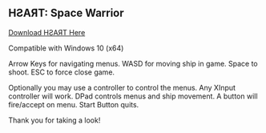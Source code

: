 ## HƧAЯT: Space Warrior
<a href="https://github.com/taskun56/ADV_Games_HSART/raw/master/HSART_Space_Warrior.msi">Download HƧAЯT Here</a>

Compatible with Windows 10 (x64)

Arrow Keys for navigating menus. 
WASD for moving ship in game.
Space to shoot.
ESC to force close game. 

Optionally you may use a controller to control the menus. Any XInput controller will work. DPad controls menus and ship movement. A button will fire/accept on menu.
Start Button quits.



Thank you for taking a look!
